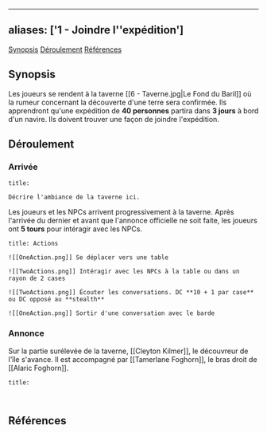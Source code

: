 
---
aliases: ['1 - Joindre l''expédition']
---

<span class="nav">[Synopsis](#Synopsis) [Déroulement](#Déroulement) [Références](#Références)</span>

## Synopsis
Les joueurs se rendent à la taverne [[6 - Taverne.jpg|Le Fond du Baril]] où la rumeur concernant la découverte d'une terre sera confirmée. Ils apprendront qu'une expédition de **40 personnes** partira dans **3 jours** à bord d'un navire. Ils doivent trouver une façon de joindre l'expédition.

## Déroulement
### Arrivée
```ad-info
title:

Décrire l'ambiance de la taverne ici.

```

Les joueurs et les NPCs arrivent progressivement à la taverne. Après l'arrivée du dernier et avant que l'annonce officielle ne soit faite, les joueurs ont **5 tours** pour intéragir avec les NPCs.
```ad-tip
title: Actions

![[OneAction.png]] Se déplacer vers une table

![[TwoActions.png]] Intéragir avec les NPCs à la table ou dans un rayon de 2 cases

![[TwoActions.png]] Écouter les conversations. DC **10 + 1 par case** ou DC opposé au **stealth**

![[OneAction.png]] Sortir d'une conversation avec le barde

```

### Annonce
Sur la partie surélevée de la taverne, [[Cleyton Kilmer]], le découvreur de l'île s'avance. Il est accompagné par [[Tamerlane Foghorn]], le bras droit de [[Alaric Foghorn]].
```ad-quote
title:



```




## Références